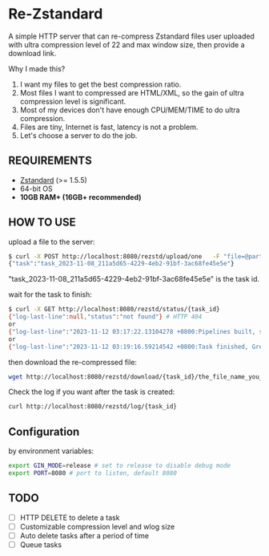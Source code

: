 # Re-Zstandard

A simple HTTP server that can re-compress Zstandard files user uploaded with ultra compression level of 22 and max window size, then provide a download link.

Why I made this?

1. I want my files to get the best compression ratio.
2. Most files I want to compressed are HTML/XML, so the gain of ultra compression level is significant.
3. Most of my devices don't have enough CPU/MEM/TIME to do ultra compression.
4. Files are tiny, Internet is fast, latency is not a problem.
5. Let's choose a server to do the job.

## REQUIREMENTS

- [Zstandard](https://github.com/facebook/zstd) (>= 1.5.5)
- 64-bit OS
- **10GB RAM+ (16GB+ recommended)**

## HOW TO USE

upload a file to the server:

```bash
$ curl -X POST http://localhost:8080/rezstd/upload/one   -F "file=@parts.igem.org_wiki-20231102-history.xml.zst"
{"task":"task_2023-11-08_211a5d65-4229-4eb2-91bf-3ac68fe45e5e"}
```

"task_2023-11-08_211a5d65-4229-4eb2-91bf-3ac68fe45e5e" is the task id.

wait for the task to finish:

```bash
$ curl -X GET http://localhost:8080/rezstd/status/{task_id}
{"log-last-line":null,"status":"not found"} # HTTP 404
or
{"log-last-line":"2023-11-12 03:17:22.13104278 +0800:Pipelines built, starting recompression","status":"running"} # HTTP 418
or
{"log-last-line":"2023-11-12 03:19:16.59214542 +0800:Task finished, Great!","status":"finished"} # HTTP 200
```

then download the re-compressed file:

```bash
wget http://localhost:8080/rezstd/download/{task_id}/the_file_name_you_want.zst
```

Check the log if you want after the task is created:

```bash
curl http://localhost:8080/rezstd/log/{task_id}
```

## Configuration

by environment variables:

```bash
export GIN_MODE=release # set to release to disable debug mode
export PORT=8080 # port to listen, default 8080
```

## TODO

- [ ] HTTP DELETE to delete a task
- [ ] Customizable compression level and wlog size
- [ ] Auto delete tasks after a period of time
- [ ] Queue tasks
